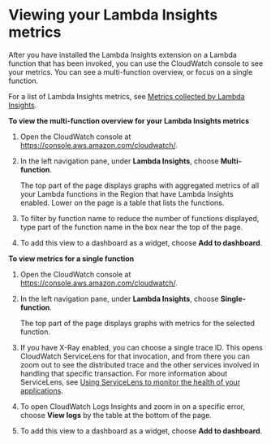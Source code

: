 # Viewing your Lambda Insights metrics<a name="Lambda-Insights-view-metrics"></a>

After you have installed the Lambda Insights extension on a Lambda function that has been invoked, you can use the CloudWatch console to see your metrics\. You can see a multi\-function overview, or focus on a single function\.

For a list of Lambda Insights metrics, see [Metrics collected by Lambda Insights](Lambda-Insights-metrics.md)\.

**To view the multi\-function overview for your Lambda Insights metrics**

1. Open the CloudWatch console at [https://console\.aws\.amazon\.com/cloudwatch/](https://console.aws.amazon.com/cloudwatch/)\.

1. In the left navigation pane, under **Lambda Insights**, choose **Multi\-function**\.

   The top part of the page displays graphs with aggregated metrics of all your Lambda functions in the Region that have Lambda Insights enabled\. Lower on the page is a table that lists the functions\.

1. To filter by function name to reduce the number of functions displayed, type part of the function name in the box near the top of the page\.

1. To add this view to a dashboard as a widget, choose **Add to dashboard**\.

**To view metrics for a single function**

1. Open the CloudWatch console at [https://console\.aws\.amazon\.com/cloudwatch/](https://console.aws.amazon.com/cloudwatch/)\.

1. In the left navigation pane, under **Lambda Insights**, choose **Single\-function**\.

   The top part of the page displays graphs with metrics for the selected function\.

1. If you have X\-Ray enabled, you can choose a single trace ID\. This opens CloudWatch ServiceLens for that invocation, and from there you can zoom out to see the distributed trace and the other services involved in handling that specific transaction\. For more information about ServiceLens, see [Using ServiceLens to monitor the health of your applications](ServiceLens.md)\.

1. To open CloudWatch Logs Insights and zoom in on a specific error, choose **View logs** by the table at the bottom of the page\.

1. To add this view to a dashboard as a widget, choose **Add to dashboard**\.